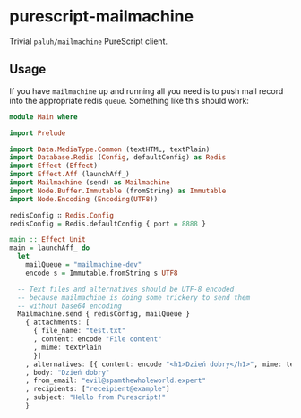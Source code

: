 # purescript-mailmachine

Trivial `paluh/mailmachine` PureScript client.

## Usage

If you have `mailmachine` up and running all you need is to push mail record into the appropriate redis `queue`. Something like this should work:

```purescript
module Main where

import Prelude

import Data.MediaType.Common (textHTML, textPlain)
import Database.Redis (Config, defaultConfig) as Redis
import Effect (Effect)
import Effect.Aff (launchAff_)
import Mailmachine (send) as Mailmachine
import Node.Buffer.Immutable (fromString) as Immutable
import Node.Encoding (Encoding(UTF8))

redisConfig ∷ Redis.Config
redisConfig = Redis.defaultConfig { port = 8888 }

main :: Effect Unit
main = launchAff_ do
  let
    mailQueue = "mailmachine-dev"
    encode s = Immutable.fromString s UTF8

  -- Text files and alternatives should be UTF-8 encoded
  -- because mailmachine is doing some trickery to send them
  -- without base64 encoding
  Mailmachine.send { redisConfig, mailQueue }
    { attachments: [
      { file_name: "test.txt"
      , content: encode "File content"
      , mime: textPlain
      }]
    , alternatives: [{ content: encode "<h1>Dzień dobry</h1>", mime: textHTML }]
    , body: "Dzień dobry"
    , from_email: "evil@spamthewholeworld.expert"
    , recipients: ["receipient@example"]
    , subject: "Hello from Purescript!"
    }
```
